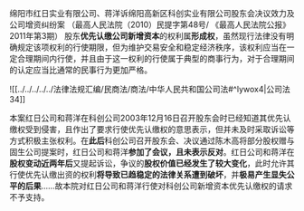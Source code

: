 绵阳市红日实业有限公司、蒋洋诉绵阳高新区科创实业有限公司股东会决议效力及公司增资纠纷案
（最高人民法院（2010）民提字第48号/ 《最高人民法院公报》2011年第3期）
股东**优先认缴公司新增资本**的权利属**形成权**，虽然现行法律没有明确规定该项权利的行使期限，但为维护交易安全和稳定经济秩序，该权利应当在一定合理期间内行使，并且由于这一权利的行使属于典型的商事行为，对于合理期间的认定应当比通常的民事行为更加严格。

![[../../../../../法律法规汇编/民商法/商法/中华人民共和国公司法#^lywox4|公司法34]]

本案红日公司和蒋洋在科创公司2003年12月16日召开股东会时已经知道其优先认缴权受到侵害，且作出了要求行使优先认缴权的意思表示，但并未及时采取诉讼等方式积极主张权利。在**此后**科创公司召开股东会、决议通过陈木高将部分股权赠与固生公司提案时，红日公司和蒋洋**参加了会议，且未表示反对**。红日公司和蒋洋在**股权变动近两年后**又提起诉讼，争议的**股权价值已经发生了较大变化**，此时允许其行使优先认缴出资的权利**将导致已趋稳定的法律关系遭到破坏**，并**极易产生显失公平的后果**……故本院对红日公司和蒋洋行使对科创公司新增资本优先认缴权的请求不予支持。
